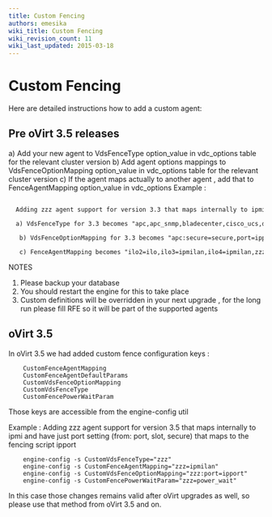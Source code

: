 ```yaml
---
title: Custom Fencing
authors: emesika
wiki_title: Custom Fencing
wiki_revision_count: 11
wiki_last_updated: 2015-03-18
---
```


# Custom Fencing

Here are detailed instructions how to add a custom agent:

## Pre oVirt 3.5 releases

a) Add your new agent to VdsFenceType option_value in vdc_options table for the relevant cluster version
b) Add agent options mappings to VdsFenceOptionMapping option_value in vdc_options table for the relevant cluster version
c) If the agent maps actually to another agent , add that to FenceAgentMapping option_value in vdc_options
 Example :

        Adding zzz agent support for version 3.3 that maps internally to ipmi and have just port setting (from: port, slot, secure) that maps to the fencing script ipport
        a) VdsFenceType for 3.3 becomes "apc,apc_snmp,bladecenter,cisco_ucs,drac5,eps,ilo,ilo2,ilo3,ilo4,ipmilan,rsa,rsb,wti,zzz"
         b) VdsFenceOptionMapping for 3.3 becomes "apc:secure=secure,port=ipport,slot=port;apc_snmp:port=port;bladecenter:secure=secure,port=ipport,slot=port;cisco_ucs:secure=ssl,slot=port; drac5:secure=secure,slot=port;eps:slot=port;ilo:secure=ssl,port=ipport;ipmilan:;ilo2:secure=ssl,port=ipport;ilo3:;ilo4:;rsa:secure=secure,port=ipport;rsb:;wti:secure=secure,port=ipport,slot=port;zzz:port=ipport"
         c) FenceAgentMapping becomes "ilo2=ilo,ilo3=ipmilan,ilo4=ipmilan,zzz=ipmilan"

NOTES

1) Please backup your database
2) You should restart the engine for this to take place
3) Custom definitions will be overridden in your next upgrade , for the long run please fill RFE so it will be part of the supported agents

## oVirt 3.5

In oVirt 3.5 we had added custom fence configuration keys :

        CustomFenceAgentMapping
        CustomFenceAgentDefaultParams
        CustomVdsFenceOptionMapping
        CustomVdsFenceType
        CustomFencePowerWaitParam

Those keys are accessible from the engine-config util

Example : Adding zzz agent support for version 3.5 that maps internally to ipmi and have just port setting (from: port, slot, secure) that maps to the fencing script ipport

        engine-config -s CustomVdsFenceType="zzz"
        engine-config -s CustomFenceAgentMapping="zzz=ipmilan"
        engine-config -s CustomVdsFenceOptionMapping="zzz:port=ipport"
        engine-config -s CustomFencePowerWaitParam="zzz=power_wait"

In this case those changes remains valid after oVirt upgrades as well, so please use that method from oVirt 3.5 and on.
